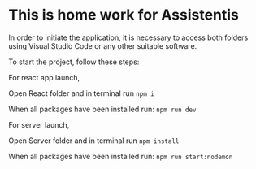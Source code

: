 # This is home work for Assistentis

In order to initiate the application, it is necessary to access both folders using Visual Studio Code or any other suitable software.

To start the project, follow these steps:

For react app launch,

Open React folder and in terminal run ```npm i```

When all packages have been installed run: ```npm run dev```

For server launch,

Open Server folder and in terminal run `npm install`

When all packages have been installed run: `npm run start:nodemon`
